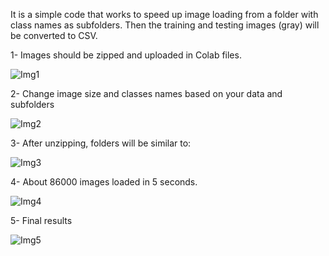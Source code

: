 It is a simple code that works to speed up image loading from a folder with class names as subfolders. Then the training and testing images (gray) will be converted to CSV.



1- Images should be zipped and uploaded in Colab files.

![Img1](https://user-images.githubusercontent.com/62042702/216262553-81d23669-6302-4f13-b24e-e20d1de9c3f9.png)


2- Change image size and classes names based on your data and subfolders

![Img2](https://user-images.githubusercontent.com/62042702/216262550-bd8339ca-8e9c-45ff-a04e-e5b3d83a183d.png)


3- After unzipping, folders will be similar to:

![Img3](https://user-images.githubusercontent.com/62042702/216262539-5a004ed5-ff85-457f-8e81-5c9fe53227de.png)


4- About 86000 images loaded in 5 seconds.

![Img4](https://user-images.githubusercontent.com/62042702/216262559-e25074d0-2430-438c-bd7d-3c606768e5c2.png)


5- Final results

![Img5](https://user-images.githubusercontent.com/62042702/216262555-7f940477-0e6f-4e5f-87bb-5ef1030ecc56.png)
